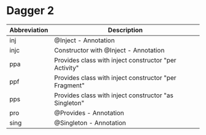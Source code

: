 #  Dagger 2

| Abbreviation | Description |
| --- | --- |
| inj | @Inject - Annotation |
| injc | Constructor with @Inject - Annotation |
| ppa | Provides class with inject constructor "per Activity" |
| ppf | Provides class with inject constructor "per Fragment" |
| pps | Provides class with inject constructor "as Singleton" |
| pro | @Provides - Annotation |
| sing | @Singleton - Annotation |
